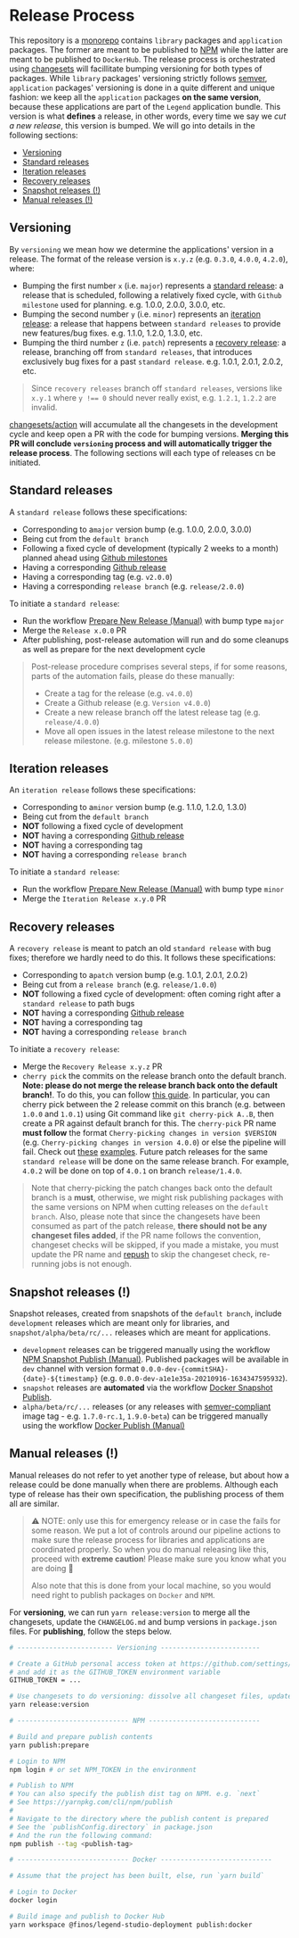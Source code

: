 # Release Process

This repository is a [monorepo](../technical/monorepo.md) contains `library` packages and `application` packages. The former are meant to be published to [NPM](https://www.npmjs.com/) while the latter are meant to be published to `DockerHub`. The release process is orchestrated using [changesets](https://github.com/atlassian/changesets) will facillitate bumping versioning for both types of packages. While `library` packages' versioning strictly follows [semver](https://semver.org/), `application` packages' versioning is done in a quite different and unique fashion: we keep all the `application` packages **on the same version**, because these applications are part of the `Legend` application bundle. This version is what **defines** a release, in other words, every time we say we _cut a new release_, this version is bumped. We will go into details in the following sections:

- [Versioning](#versioning)
- [Standard releases](#standard-releases)
- [Iteration releases](#iteration-releases)
- [Recovery releases](#recovery-releases)
- [Snapshot releases (!)](<#snapshot-releases-(!)>)
- [Manual releases (!)](<#manual-releases-(!)>)

## Versioning

By `versioning` we mean how we determine the applications' version in a release. The format of the release version is `x.y.z` (e.g. `0.3.0`, `4.0.0`, `4.2.0`), where:

- Bumping the first number `x` (i.e. `major`) represents a [standard release](#standard-releases): a release that is scheduled, following a relatively fixed cycle, with `Github milestone` used for planning. e.g. 1.0.0, 2.0.0, 3.0.0, etc.
- Bumping the second number `y` (i.e. `minor`) represents an [iteration release](#iteration-releases): a release that happens between `standard releases` to provide new features/bug fixes. e.g. 1.1.0, 1.2.0, 1.3.0, etc.
- Bumping the third number `z` (i.e. `patch`) represents a [recovery release](#recovery-releases): a release, branching off from `standard releases`, that introduces exclusively bug fixes for a past `standard release`. e.g. 1.0.1, 2.0.1, 2.0.2, etc.

> Since `recovery releases` branch off `standard releases`, versions like `x.y.1` where `y !== 0` should never really exist, e.g. `1.2.1`, `1.2.2` are invalid.

[changesets/action](https://github.com/changesets/action) will accumulate all the changesets in the development cycle and keep open a PR with the code for bumping versions. **Merging this PR will conclude `versioning` process and will automatically trigger the release process**. The following sections will each type of releases cn be initiated.

## Standard releases

A `standard release` follows these specifications:

- Corresponding to a`major` version bump (e.g. 1.0.0, 2.0.0, 3.0.0)
- Being cut from the `default branch`
- Following a fixed cycle of development (typically 2 weeks to a month) planned ahead using [Github milestones](https://docs.github.com/en/issues/using-labels-and-milestones-to-track-work/about-milestones)
- Having a corresponding [Github release](https://docs.github.com/en/repositories/releasing-projects-on-github/about-releases)
- Having a corresponding tag (e.g. `v2.0.0`)
- Having a corresponding `release branch` (e.g. `release/2.0.0`)

To initiate a `standard release`:

- Run the workflow [Prepare New Release (Manual)](https://github.com/finos/legend-studio/actions/workflows/release-prepare-manual.yml) with bump type `major`
- Merge the `Release x.0.0` PR
- After publishing, post-release automation will run and do some cleanups as well as prepare for the next development cycle

> Post-release procedure comprises several steps, if for some reasons, parts of the automation fails, please do these manually:
>
> - Create a tag for the release (e.g. `v4.0.0`)
> - Create a Github release (e.g. `Version v4.0.0`)
> - Create a new release branch off the latest release tag (e.g. `release/4.0.0`)
> - Move all open issues in the latest release milestone to the next release milestone. (e.g. milestone `5.0.0`)

## Iteration releases

An `iteration release` follows these specifications:

- Corresponding to a`minor` version bump (e.g. 1.1.0, 1.2.0, 1.3.0)
- Being cut from the `default branch`
- **NOT** following a fixed cycle of development
- **NOT** having a corresponding [Github release](https://docs.github.com/en/repositories/releasing-projects-on-github/about-releases)
- **NOT** having a corresponding tag
- **NOT** having a corresponding `release branch`

To initiate a `standard release`:

- Run the workflow [Prepare New Release (Manual)](https://github.com/finos/legend-studio/actions/workflows/release-prepare-manual.yml) with bump type `minor`
- Merge the `Iteration Release x.y.0` PR

## Recovery releases

A `recovery release` is meant to patch an old `standard release` with bug fixes; therefore we hardly need to do this. It follows these specifications:

- Corresponding to a`patch` version bump (e.g. 1.0.1, 2.0.1, 2.0.2)
- Being cut from a `release branch` (e.g. `release/1.0.0`)
- **NOT** following a fixed cycle of development: often coming right after a `standard release` to path bugs
- **NOT** having a corresponding [Github release](https://docs.github.com/en/repositories/releasing-projects-on-github/about-releases)
- **NOT** having a corresponding tag
- **NOT** having a corresponding `release branch`

To initiate a `recovery release`:

- Merge the `Recovery Release x.y.z` PR
- `cherry pick` the commits on the release branch onto the default branch. **Note: please do not merge the release branch back onto the default branch!**. To do this, you can follow [this guide](https://stackoverflow.com/a/3933416). In particular, you can cherry pick between the 2 release commit on this branch (e.g. between `1.0.0` and `1.0.1`) using Git command like `git cherry-pick A..B`, then create a PR against default branch for this. The `cherry-pick` PR name **must follow** the format `Cherry-picking changes in version $VERSION` (e.g. `Cherry-picking changes in version 4.0.0`) or else the pipeline will fail. Check out [these](https://github.com/finos/legend-studio/pull/494) [examples](https://github.com/finos/legend-studio/pull/518). Future patch releases for the same `standard release` will be done on the same release branch. For example, `4.0.2` will be done on top of `4.0.1` on branch `release/1.4.0`.

> Note that cherry-picking the patch changes back onto the default branch is a **must**, otherwise, we might risk publishing packages with the same versions on NPM when cutting releases on the `default branch`. Also, please note that since the changesets have been consumed as part of the patch release, **there should not be any changeset files added**, if the PR name follows the convention, changeset checks will be skipped, if you made a mistake, you must update the PR name and [repush](https://github.community/t/when-changing-the-pr-title-github-event-pull-request-title-wont-pick-up-the-new-title/171784/2) to skip the changeset check, re-running jobs is not enough.

## Snapshot releases (!)

Snapshot releases, created from snapshots of the `default branch`, include `development` releases which are meant only for libraries, and `snapshot/alpha/beta/rc/...` releases which are meant for applications.

- `development` releases can be triggered manually using the workflow [NPM Snapshot Publish (Manual)](https://github.com/finos/legend-studio/actions/workflows/npm-snapshot-publish-manual.yml). Published packages will be available in `dev` channel with version format `0.0.0-dev-{commitSHA}-{date}-${timestamp}` (e.g. `0.0.0-dev-a1e1e35a-20210916-1634347595932`).
- `snapshot` releases are **automated** via the workflow [Docker Snapshot Publish](https://github.com/finos/legend-studio/actions/workflows/docker-publish-manual.yml).
- `alpha/beta/rc/...` releases (or any releases with [semver-compliant](https://semver.org/) image tag - e.g. `1.7.0-rc.1`, `1.9.0-beta`) can be triggered manually using the workflow [Docker Publish (Manual)](https://github.com/finos/legend-studio/actions/workflows/docker-publish-manual.yml)

## Manual releases (!)

Manual releases do not refer to yet another type of release, but about how a release could be done manually when there are problems. Although each type of release has their own specification, the publishing process of them all are similar.

> :warning: NOTE: only use this for emergency release or in case the fails for some reason. We put a lot of controls around our pipeline actions to make sure the release process for libraries and applications are coordinated properly. So when you do manual releasing like this, proceed with **extreme caution**! Please make sure you know what you are doing :pray:
>
> Also note that this is done from your local machine, so you would need right to publish packages on `Docker` and `NPM`.

For **versioning**, we can run `yarn release:version` to merge all the changesets, update the `CHANGELOG.md` and bump versions in `package.json` files. For **publishing**, follow the steps below.

```sh
# ------------------------ Versioning -------------------------

# Create a GitHub personal access token at https://github.com/settings/tokens/new
# and add it as the GITHUB_TOKEN environment variable
GITHUB_TOKEN = ...

# Use changesets to do versioning: dissolve all changeset files, update the `CHANGELOG.md` and bump versions in `package.json` files
yarn release:version

# ---------------------------- NPM ----------------------------

# Build and prepare publish contents
yarn publish:prepare

# Login to NPM
npm login # or set NPM_TOKEN in the environment

# Publish to NPM
# You can also specify the publish dist tag on NPM. e.g. `next`
# See https://yarnpkg.com/cli/npm/publish
#
# Navigate to the directory where the publish content is prepared
# See the `publishConfig.directory` in package.json
# And the run the following command:
npm publish --tag <publish-tag>

# ---------------------------- Docker ----------------------------

# Assume that the project has been built, else, run `yarn build`

# Login to Docker
docker login

# Build image and publish to Docker Hub
yarn workspace @finos/legend-studio-deployment publish:docker
```

